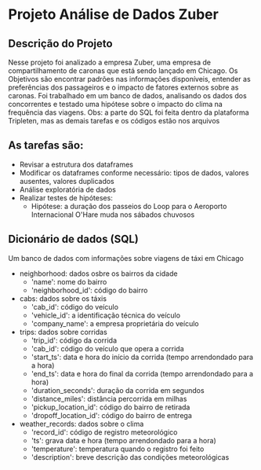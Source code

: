 # Projeto Análise de Dados Zuber

## Descrição do Projeto
Nesse projeto foi analizado a empresa Zuber, uma empresa de compartilhamento de caronas que está sendo lançado em Chicago. Os Objetivos são encontrar padrões nas informações disponíveis, entender as preferências dos passageiros e o impacto de fatores externos sobre as caronas. Foi trabalhado em um banco de dados, analisando os dados dos concorrentes e testado uma hipótese sobre o impacto do clima na frequência das viagens.
Obs: a parte do SQL foi feita dentro da plataforma Tripleten, mas as demais tarefas e os códigos estão nos arquivos

## As tarefas são:
- Revisar a estrutura dos dataframes
- Modificar os dataframes conforme necessário: tipos de dados, valores ausentes, valores duplicados
- Análise exploratória de dados
- Realizar testes de hipóteses:
  - Hipótese: a duração dos passeios do Loop para o Aeroporto Internacional O'Hare muda nos sábados chuvosos

 ## Dicionário de dados (SQL)
 Um banco de dados com informações sobre viagens de táxi em Chicago
 - neighborhood: dados osbre os bairros da cidade
   - 'name': nome do bairro
   - 'neighborhood_id': código do bairro
- cabs: dados sobre os táxis
  - 'cab_id': código do veículo
  - 'vehicle_id': a identificação técnica do veículo
  - 'company_name': a empresa proprietária do veículo
- trips: dados sobre corridas
  - 'trip_id': código da corrida
  - 'cab_id': código do veículo que opera a corrida
  - 'start_ts': data e hora do início da corrida (tempo arrendondado para a hora)
  - 'end_ts': data e hora do final da corrida (tempo arrendondado para a hora)
  - 'duration_seconds': duração da corrida em segundos
  - 'distance_miles': distância percorrida em milhas
  - 'pickup_location_id': código do bairro de retirada
  - 'dropoff_location_id': código do bairro de entrega
- weather_records: dados sobre o clima
  - 'record_id': código de registro meteorológico
  - 'ts': grava data e hora (tempo arrendondado para a hora)
  - 'temperature': temperatura quando o registro foi feito
  - 'description': breve descrição das condições meteorológicas


